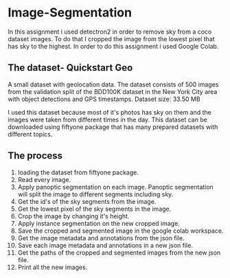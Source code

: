 # Image-Segmentation

In this assignment i used detectron2 in order to remove sky from a coco dataset images. To do that I cropped the image
from the lowest pixel that has sky to the highest. In order to do this assignment i used Google Colab. 

## The dataset- Quickstart Geo
A small dataset with geolocation data.
The dataset consists of 500 images from the validation split of the BDD100K dataset in the New York City area with object detections and GPS timestamps.
Dataset size: 33.50 MB

I used this dataset because most of it's photos has sky on them and the images were taken from different times in the day.
This dataset can be downloaded using fiftyone package that has many prepared datasets with different topics.

## The process
1. loading the dataset from fiftyone package.
2. Read every image.
3. Apply panoptic segmentation on each image. Panoptic segmentation will split the image to different segments including sky.
4. Get the id's of the sky segments from the image.
5. Get the lowest pixel of the sky segments in the image.
6. Crop the image by changing it's height.
7. Apply instance segmentation on the new cropped image.
8. Save the cropped and segmented image in the google colab workspace.
9. Get the image metadata and annotations from the json file. 
10. Save each image metadata and annotations in a new json file.
11. Get the paths of the cropped and segmented images from the new json file.
12. Print all the new images.
